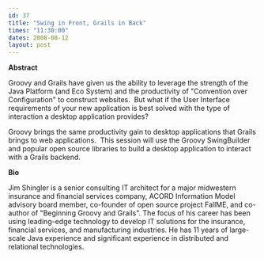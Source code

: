 ```yaml
---
id: 37
title: "Swing in Front, Grails in Back"
times: "11:30:00"
dates: 2008-08-12
layout: post
---
```

 **Abstract**

Groovy and Grails have given us the ability to leverage the strength of the Java Platform (and Eco System) and the productivity of "Convention over Configuration" to construct websites.&nbsp; But what if the User Interface requirements of your new application is best solved with the type of interaction a desktop application provides?  
  
Groovy brings the same productivity gain to desktop applications that Grails brings to web applications.&nbsp; This session will use the Groovy SwingBuilder and popular open source libraries to build a desktop application to interact with a Grails backend.   

**Bio**

Jim Shingler is a senior consulting IT architect for a major midwestern insurance and financial services company, ACORD Information Model advisory board member, co-founder of open source project FallME, and co-author of "Beginning Groovy and Grails". The focus of his career has been using leading-edge technology to develop IT solutions for the insurance, financial services, and manufacturing industries. He has 11 years of large-scale Java experience and significant experience in distributed and relational technologies. &nbsp;

